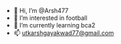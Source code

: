 - 👋 Hi, I’m @Arsh477
- 👀 I’m interested in football 
- 🌱 I’m currently learning bca2 
- 📫 utkarshgayakwad77@gmail.com

<!---
Arsh447/Arsh77is a ✨ special ✨ repository because its `README.md` (this file) appears on your GitHub profile.
You can click the Preview link to take a look at your changes.
--->
